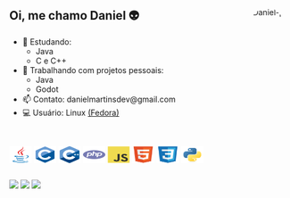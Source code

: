 <div>
  <img style="border-radius: 50%;"  align="right" alt="Daniel-pic" height="150" src="https://user-images.githubusercontent.com/86479460/222490024-992c8c39-4986-45fc-85e5-6c45ccd80e81.png">
<h2> Oi, me chamo Daniel 👽</h2>

  <div>
    <ul>
      <li>🌱 Estudando:
        <ul>
          <li>Java</li>
          <li>C e C++</li>
        </ul>
      </li>
      <li>🔮 Trabalhando com projetos pessoais:
        <ul>
          <li>Java</li>
          <li>Godot</li>
        </ul>
      </li>
      <li>📫 Contato: danielmartinsdev@gmail.com </li>
      <li>💻 Usuário: Linux <a href="https://fedoraproject.org/">(Fedora) </a></li>
    </ul>
  </div>
</div>

 ## 




<div style="display: inline_block"><br>
  <img align="center" alt="Daniel-Java" height="30" width="40" src="https://raw.githubusercontent.com/devicons/devicon/master/icons/java/java-original.svg">
  <img align="center" alt="Daniel-C" height="30" width="40" src="https://raw.githubusercontent.com/devicons/devicon/master/icons/c/c-original.svg">
  <img align="center" alt="Daniel-Cplusplus" height="30" width="40" src="https://raw.githubusercontent.com/devicons/devicon/master/icons/cplusplus/cplusplus-original.svg">
  <img align="center" alt="Daniel-php" height="30" width="40" src="https://raw.githubusercontent.com/devicons/devicon/master/icons/php/php-plain.svg">
  <img align="center" alt="Daniel-Js" height="30" width="40" src="https://raw.githubusercontent.com/devicons/devicon/master/icons/javascript/javascript-original.svg">
  <img align="center" alt="Daniel-HTML" height="30" width="40" src="https://raw.githubusercontent.com/devicons/devicon/master/icons/html5/html5-original.svg">
  <img align="center" alt="Daniel-CSS" height="30" width="40" src="https://raw.githubusercontent.com/devicons/devicon/master/icons/css3/css3-original.svg">
  <img align="center" alt="Daniel-Python" height="30" width="40" src="https://raw.githubusercontent.com/devicons/devicon/master/icons/python/python-original.svg">
</div>
 
 ## 
 
<div> 
   <a href="https://github.com/danieldevzx/dotfiles-config" target="_blank"><img src="https://img.shields.io/badge/Linux-FCC624?style=for-the-badge&logo=linux&logoColor=black"></a> 
    <a href = "mailto:danielmartinsdev@gmail.com"><img src="https://img.shields.io/badge/-Gmail-%23333?style=for-the-badge&logo=gmail&logoColor=white" target="_blank"></a>
    <a href="https://www.linkedin.com/in/danieldevzx/" target="_blank"><img src="https://img.shields.io/badge/-LinkedIn-%230077B5?style=for-the-badge&logo=linkedin&logoColor=white" target="_blank"></a> 
</div>
